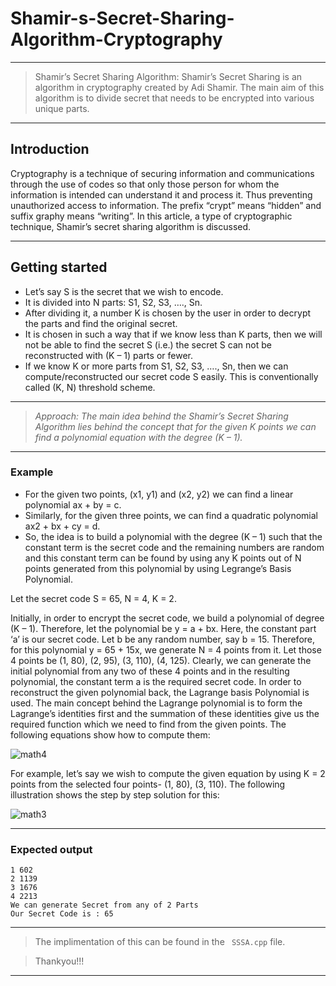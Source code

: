 # Shamir-s-Secret-Sharing-Algorithm-Cryptography

---------------------------------------------------------------------------------------------------------------------------------------------------------------------------------

> Shamir’s Secret Sharing Algorithm: Shamir’s Secret Sharing is an algorithm in cryptography created by Adi Shamir. The main aim of this algorithm is to divide secret that needs to be encrypted into various unique parts. 
 
---------------------------------------------------------------------------------------------------------------------------------------------------------------------------------

 ## Introduction
 
Cryptography is a technique of securing information and communications through the use of codes so that only those person for whom the information is intended can understand it and process it. Thus preventing unauthorized access to information. The prefix “crypt” means “hidden” and suffix graphy means “writing”. In this article, a type of cryptographic technique, Shamir’s secret sharing algorithm is discussed.
 
---------------------------------------------------------------------------------------------------------------------------------------------------------------------------------

## Getting started

- Let’s say S is the secret that we wish to encode.
- It is divided into N parts: S1, S2, S3, …., Sn.
- After dividing it, a number K is chosen by the user in order to decrypt the parts and find the original secret.
- It is chosen in such a way that if we know less than K parts, then we will not be able to find the secret S (i.e.) the secret S can not be reconstructed with (K – 1) parts or fewer.
- If we know K or more parts from S1, S2, S3, …., Sn, then we can compute/reconstructed our secret code S easily. This is conventionally called (K, N) threshold scheme.

---------------------------------------------------------------------------------------------------------------------------------------------------------------------------------

>*Approach: The main idea behind the Shamir’s Secret Sharing Algorithm lies behind the concept that for the given K points we can find a polynomial equation with the degree (K – 1).*

-----------------------------------------------------------------------------------------------------------------------------------------------------------------------------------
### Example

- For the given two points, (x1, y1) and (x2, y2) we can find a linear polynomial ax + by = c.
- Similarly, for the given three points, we can find a quadratic polynomial ax2 + bx + cy = d.
- So, the idea is to build a polynomial with the degree (K – 1) such that the constant term is the secret code and the remaining numbers are random and this constant term can be found by using any K points out of N points generated from this polynomial by using Legrange’s Basis Polynomial. 

Let the secret code S = 65, N = 4, K = 2. 
 
Initially, in order to encrypt the secret code, we build a polynomial of degree (K – 1).
Therefore, let the polynomial be y = a + bx. Here, the constant part ‘a’ is our secret code.
Let b be any random number, say b = 15.
Therefore, for this polynomial y = 65 + 15x, we generate N = 4 points from it.
Let those 4 points be (1, 80), (2, 95), (3, 110), (4, 125). Clearly, we can generate the initial polynomial from any two of these 4 points and in the resulting polynomial, the constant term a is the required secret code.
In order to reconstruct the given polynomial back, the Lagrange basis Polynomial is used. 
The main concept behind the Lagrange polynomial is to form the Lagrange’s identities first and the summation of these identities give us the required function which we need to find from the given points. The following equations show how to compute them: 

![math4](https://user-images.githubusercontent.com/86551444/152485384-366377f4-eefd-4fc2-b6b3-a67adec2ae4c.png)


For example, let’s say we wish to compute the given equation by using K = 2 points from the selected four points- (1, 80), (3, 110). The following illustration shows the step by step solution for this: 

![math3](https://user-images.githubusercontent.com/86551444/152485536-62c93608-145b-433c-bd75-da5d19813cd5.png)

---------------------------------------------------------------------------------------------------------------------------------------------------------------------------------

### Expected output
```Secret is divided to 4 Parts - 
1 602
2 1139
3 1676
4 2213
We can generate Secret from any of 2 Parts
Our Secret Code is : 65
```

---------------------------------------------------------------------------------------------------------------------------------------------------------------------------------
> The implimentation of this can be found in the ``` SSSA.cpp``` file.

> Thankyou!!!

---------------------------------------------------------------------------------------------------------------------------------------------------------------------------------
